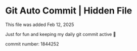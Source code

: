 # Git Auto Commit | Hidden File

This file was added Feb 12, 2025

Just for fun and keeping my daily git commit active 🤪

commit number: 1844252
